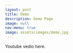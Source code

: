 ```yaml
---
layout: post
title: Demo
description: Demo Page
image: null
nav-menu: true
image: assets/images/demo.jpg
---
```


Youtube vedio here.